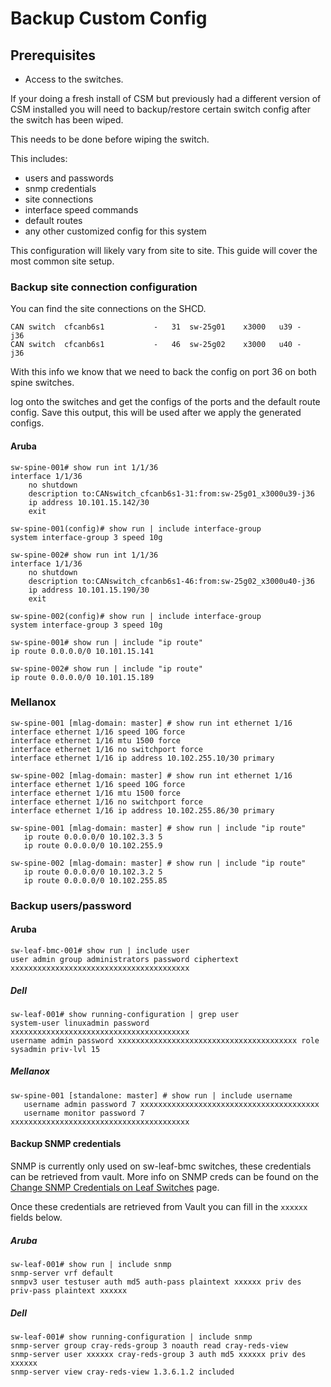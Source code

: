 # Backup Custom Config

## Prerequisites

- Access to the switches.

If your doing a fresh install of CSM but previously had a different version of CSM installed you will need to backup/restore certain switch config after the switch has been wiped.

This needs to be done before wiping the switch.

This includes:

- users and passwords
- snmp credentials
- site connections
- interface speed commands
- default routes
- any other customized config for this system

This configuration will likely vary from site to site.  This guide will cover the most common site setup.

### Backup site connection configuration

You can find the site connections on the SHCD.

```
CAN switch	cfcanb6s1	 	 	-	31	sw-25g01	x3000	u39	-	j36
CAN switch	cfcanb6s1	 	 	-	46	sw-25g02	x3000	u40	-	j36
```

With this info we know that we need to back the config on port 36 on both spine switches.

log onto the switches and get the configs of the ports and the default route config.  Save this output, this will be used after we apply the generated configs.

#### Aruba

```
sw-spine-001# show run int 1/1/36
interface 1/1/36 
    no shutdown 
    description to:CANswitch_cfcanb6s1-31:from:sw-25g01_x3000u39-j36
    ip address 10.101.15.142/30
    exit
```

```
sw-spine-001(config)# show run | include interface-group
system interface-group 3 speed 10g
```

```
sw-spine-002# show run int 1/1/36
interface 1/1/36 
    no shutdown 
    description to:CANswitch_cfcanb6s1-46:from:sw-25g02_x3000u40-j36
    ip address 10.101.15.190/30
    exit
```

```
sw-spine-002(config)# show run | include interface-group
system interface-group 3 speed 10g
```

```
sw-spine-001# show run | include "ip route"
ip route 0.0.0.0/0 10.101.15.141
```

```
sw-spine-002# show run | include "ip route"
ip route 0.0.0.0/0 10.101.15.189
```

### Mellanox

```
sw-spine-001 [mlag-domain: master] # show run int ethernet 1/16
interface ethernet 1/16 speed 10G force
interface ethernet 1/16 mtu 1500 force
interface ethernet 1/16 no switchport force
interface ethernet 1/16 ip address 10.102.255.10/30 primary
```

```
sw-spine-002 [mlag-domain: master] # show run int ethernet 1/16
interface ethernet 1/16 speed 10G force
interface ethernet 1/16 mtu 1500 force
interface ethernet 1/16 no switchport force
interface ethernet 1/16 ip address 10.102.255.86/30 primary
```

```
sw-spine-001 [mlag-domain: master] # show run | include "ip route"
   ip route 0.0.0.0/0 10.102.3.3 5
   ip route 0.0.0.0/0 10.102.255.9
```

```
sw-spine-002 [mlag-domain: master] # show run | include "ip route"
   ip route 0.0.0.0/0 10.102.3.2 5
   ip route 0.0.0.0/0 10.102.255.85
```

### Backup users/password

#### Aruba

```
sw-leaf-bmc-001# show run | include user
user admin group administrators password ciphertext xxxxxxxxxxxxxxxxxxxxxxxxxxxxxxxxxxxxxxxx
```

##### Dell

```
sw-leaf-001# show running-configuration | grep user
system-user linuxadmin password xxxxxxxxxxxxxxxxxxxxxxxxxxxxxxxxxxxxxxxx
username admin password xxxxxxxxxxxxxxxxxxxxxxxxxxxxxxxxxxxxxxxx role sysadmin priv-lvl 15
```

##### Mellanox

```
sw-spine-001 [standalone: master] # show run | include username
   username admin password 7 xxxxxxxxxxxxxxxxxxxxxxxxxxxxxxxxxxxxxxxx
   username monitor password 7 xxxxxxxxxxxxxxxxxxxxxxxxxxxxxxxxxxxxxxxx
   ```

#### Backup SNMP credentials

SNMP is currently only used on sw-leaf-bmc switches, these credentials can be retrieved from vault.  More info on SNMP creds can be found on the [Change SNMP Credentials on Leaf Switches](../../../operations/security_and_authentication/Change_SNMP_Credentials_on_Leaf_Switches.md) page.

Once these credentials are retrieved from Vault you can fill in the `xxxxxx` fields below.

##### Aruba

```
sw-leaf-001# show run | include snmp
snmp-server vrf default
snmpv3 user testuser auth md5 auth-pass plaintext xxxxxx priv des priv-pass plaintext xxxxxx
 ```

##### Dell

```
sw-leaf-001# show running-configuration | include snmp
snmp-server group cray-reds-group 3 noauth read cray-reds-view
snmp-server user xxxxxx cray-reds-group 3 auth md5 xxxxxx priv des xxxxxx
snmp-server view cray-reds-view 1.3.6.1.2 included
 ```
